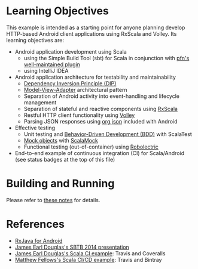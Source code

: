 <!---
[![Build Status](https://travis-ci.org/LoyolaChicagoCode/clickcounter-android-rxscala.svg?branch=master)](https://travis-ci.org/LoyolaChicagoCode/clickcounter-android-rxscala) 
[![Coverage Status](https://img.shields.io/coveralls/LoyolaChicagoCode/clickcounter-android-rxscala.svg)](https://coveralls.io/r/LoyolaChicagoCode/clickcounter-android-rxscala) 
[![Download](https://api.bintray.com/packages/loyolachicagocode/generic/clickcounter-android-rxscala/images/download.svg) ](https://bintray.com/loyolachicagocode/generic/clickcounter-android-rxscala/_latestVersion)
-->

# Learning Objectives

This example is intended as a starting point for anyone planning
develop HTTP-based Android client applications using RxScala and
Volley. Its learning objectives are:

- Android application development using Scala
    - using the Simple Build Tool (sbt) for Scala in conjunction with 
      [pfn's well-maintained plugin](https://github.com/pfn/android-sdk-plugin)
    - using IntelliJ IDEA
- Android application architecture for testability and maintainability
    - [Dependency Inversion Principle (DIP)](http://en.wikipedia.org/wiki/Dependency_inversion_principle)
    - [Model-View-Adapter](http://en.wikipedia.org/wiki/Model-view-adapter) architectural pattern
    - Separation of Android activity into event-handling and lifecycle management
    - Separation of stateful and reactive components using [RxScala](http://rxscala.github.io)
	- Restful HTTP client functionality using [Volley](http://developer.android.com/training/volley)
	- Parsing JSON responses using [org.json](http://developer.android.com/reference/org/json/package-summary.html)
	  included with Android
- Effective testing
    - Unit testing and [Behavior-Driven Development (BDD)](http://en.wikipedia.org/wiki/Behavior-driven_development) 
      with ScalaTest
    - [Mock objects](http://en.wikipedia.org/wiki/Mock_object) with [ScalaMock](http://scalamock.org/)
    - Functional testing (out-of-container) using [Robolectric](http://robolectric.org/)
- End-to-end example of continuous integration (CI) for Scala/Android (see status badges at the top of this file)

# Building and Running

Please refer to [these notes](http://lucoodevcourse.github.io/notes/scalaandroiddev.html) for details.

# References

- [RxJava for Android](http://code.hootsuite.com/observing-observables-in-mobile-rxjava-for-android)
- [James Earl Douglas's SBTB 2014 presentation](https://www.youtube.com/watch?v=sZYAFWTyOlE)
- [James Earl Douglas's Scala CI example](https://github.com/earldouglas/scala-ci): Travis and Coveralls
- [Matthew Fellows's Scala CI/CD example](http://www.onegeek.com.au/scala/setting-up-travis-ci-for-scala): Travis and Bintray
